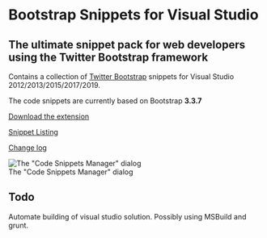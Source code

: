 Bootstrap Snippets for Visual Studio
=====================================

## The ultimate snippet pack for web developers using the Twitter Bootstrap framework

Contains a collection of [Twitter Bootstrap](https://getbootstrap.com/) snippets for Visual Studio 2012/2013/2015/2017/2019.

The code snippets are currently based on Bootstrap **3.3.7**

[Download the extension](https://visualstudiogallery.msdn.microsoft.com/e82e7862-f731-4183-a27a-3a44b261bfe5)

[Snippet Listing](https://github.com/elebetsamer/bootstrap-snippets-visual-studio/blob/master/snippet-listing.md)

[Change log](https://github.com/elebetsamer/bootstrap-snippets-visual-studio/blob/master/change-log.md)

![The "Code Snippets Manager" dialog](BootstrapSnippets/preview.png)  
The "Code Snippets Manager" dialog

Todo
----

Automate building of visual studio solution. Possibly using MSBuild and grunt.

